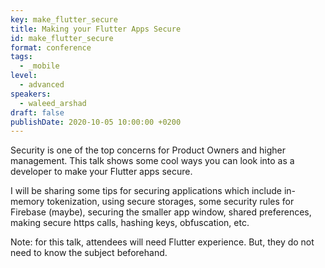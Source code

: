 ```yaml
---
key: make_flutter_secure
title: Making your Flutter Apps Secure
id: make_flutter_secure
format: conference
tags:
  - _mobile
level: 
  - advanced
speakers:
  - waleed_arshad
draft: false
publishDate: 2020-10-05 10:00:00 +0200
---
```


Security is one of the top concerns for Product Owners and higher management. This talk shows some cool ways you can look into as a developer to make your Flutter apps secure.

I will be sharing some tips for securing applications which include in-memory tokenization, using secure storages, some security rules for Firebase (maybe), securing the smaller app window, shared preferences, making secure https calls, hashing keys, obfuscation, etc.

Note: for this talk, attendees will need Flutter experience. But, they do not need to know the subject beforehand.